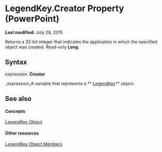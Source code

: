 
# LegendKey.Creator Property (PowerPoint)

 **Last modified:** July 28, 2015

Returns a 32-bit integer that indicates the application in which the specified object was created. Read-only  **Long**.

## Syntax

 _expression_. **Creator**

 _expression_A variable that represents a  ** [LegendKey](98e8b9c3-b53e-9595-9389-6f92a6d730f4.md)** object.


## See also


#### Concepts


 [LegendKey Object](98e8b9c3-b53e-9595-9389-6f92a6d730f4.md)
#### Other resources


 [LegendKey Object Members](f7790c4f-2d36-698c-349b-2dcd676a38c6.md)
